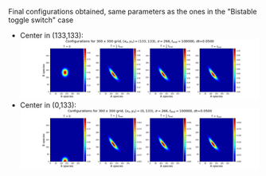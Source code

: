 Final configurations obtained, same parameters as the ones in the "Bistable toggle switch" case
  - Center in (133,133):
  ![alt text](https://github.com/spicella/ComplexSystems-Thesis/blob/master/Code/data/size%3D300_new/config1/plot_configs_size%3D300_center%3D(133_133)_std%3D266_dt%3D0.05000_t_end%3D100000.png)
  - Center in (0,133):
  ![alt text](https://github.com/spicella/ComplexSystems-Thesis/blob/master/Code/data/size%3D300_new/config2/plot_configs_size%3D300_center%3D(0_133)_std%3D266_dt%3D0.05000_t_end%3D100000.png)



